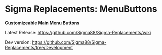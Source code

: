 # Sigma Replacements: MenuButtons


**Customizeable Main Menu Buttons**


Latest Release: https://github.com/Sigma88/Sigma-Replacements/wiki

Dev version: https://github.com/Sigma88/Sigma-Replacements/tree/Development
